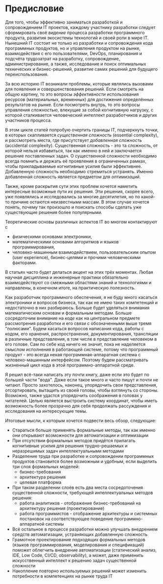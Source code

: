 
# Предисловие

Для того, чтобы эффективно заниматься разработкой и сопровождением IT проектов, каждому участнику разработки следует сформировать своё *видение* процесса разработки программного продукта, развития экосистемы технологий и своей роли в мире IT. Нынешний IT состоит не только из разработки и сопровождения кода программных продуктов, но и управления продуктом на рынке, взаимодействия с его пользователями, DevOps, планирования и подсчёта трудозатрат на разработку, сопровождение, администрирование, а также, исследование и поиск оптимальных технических и бизнес-решений, развитие самих решений для будущего переиспользования.

За всю историю IT возникали проблемы, которые являлись вызовами для появления и совершенствования решений. Если смотреть на общую картину, то это вопросы *эффективности* использования ресурсов (материальных, временных) для достижения определённых результатов на рынке. Если посмотреть внутрь, то это вопросы управления *сложностью*, влекущие за собой когнитивную нагрузку, с которой сталкивается человеческий интеллект разработчиков и других участников процесса.

В этом цикле статей попробую очертить границы IT, подчеркнуть точки, в которых скапливается *существенная сложность* (essential complexity), и рассмотреть места, где присутствует *добавленная сложность* (accidental complexity). Существенная сложность - это та сложность, от которой нельзя избавиться, так как именно в ней и заключается решение поставленных задач. О существенной сложности необходимо всегда помнить и держать её проявления в ограниченных рамках, чтобы прикладываемые когнитивные усилия были эффективнее. Добавленную сложность необходимо стремиться устранять. Именно добавленная сложность является предметом для *оптимизаций*.

Также, кроме раскрытия сути этих проблем хочется наметить интересные возможные пути их решения. Эти решения, скорее всего, уже появлялись и исследовались за многие десятилетия, но по какой-то причине остаются неизвестными массам. В этом случае хочется понять, почему так произошло и поискать способы сделать уже существующие решения более популярными.

Теоретические основы различных аспектов IT во многом контактируют с

* физическими основами электроники,
* математическими основами алгоритмов и языков программирования,
* человеко-машинным взаимодействием, пользовательским опытом (user experience), бизнес-целями и прочими человеческими факторами.

В статьях часто будет делаться акцент на этих трёх моментах. Любая научная дисциплина и инженерные практики обязательно взаимодействуют со смежными областями знаний и технологиями и направлены, в конечном итоге, на практическую полезность.

Как разработчик программного обеспечения, я не буду много касаться электроники и вопросов бизнеса, так как не имею таких компетенций и недостаточно в них разбираюсь. Больше будет уделяться внимания математическим основам и формальным методам. Больше сосредоточим внимание на *коде* как на центральном предмете рассмотрения разработки и его связи с обозначенными выше тремя "полюсами". Будем касаться вопросов написания кода, работы с кодом, его хранения, распространения, документирования, трансляции в различные представления, в том числе в представление человеком в его голове. Сам по себе код ничего не значит, пока не наделяется смыслом исполнения в работающей системе, потому что программный продукт - это всегда некая программная-аппаратная система с человеко-машинным интерфейсом. Поэтому будем рассматривать жизненный цикл кода в этой программно-аппаратной среде.

Я решил всё-таки написать эту почти книгу, даже если это будет по большей части "вода". Даже если такое много и часто пишут и почти не читают. Просто захотелось, наконец, упорядочить свои представления, отсортировать, вытащить из своей головы, чтобы взглянуть со стороны. Возможно, также удастся упорядочить соображения в головах у читателей. Целью является выстроить систему координат, чтобы иметь возможность более прозрачно для себя продолжать рассуждения и исследования на интересующие темы.

Итоговые мысли, к которым хочется подвести весь обзор, следующие:

* Стараться больше применять формальные методы, так как именно они открывают возможности для автоматизации и оптимизации
* При отсутствии формальных методов придётся прилагать когнитивные усилия для решения трудно-решаемых и неразрешимых задач интеллектуальными методами
* Разделение труда при разработке и сопровождении программных продуктов становится более возможным и удобным, если выделить три слоя формальных моделей:
  * бизнес-требования
  * архитектура решения
  * целевая платформа
* При таком разделении слоёв есть два места сосредоточения существенной сложности, требующей интеллектуальных методов решения:
  * работа аналитиков - отображение бизнес-требований на архитектуру решения (проектирование)
  * работа программистов - отображение архитектуры и системных постановок на соответствующее поведение программно-аппаратной системы
* Всё остальное в процессе разработки можно улучшать внедрением средств автоматизации, устраняющих добавленную сложность
* Грамотное проектирование подходящих формальных методов (языков программирования, моделирования и спецификаций) поможет облегчить внедрение автоматизации (статический анализ, IDE, Low Code, CI/CD, observability), а может, даже применить искусственный интеллект к решению задач существенной сложности
* Накопление повторно используемых решений может изменить потребности в компетенциях на рынке труда IT
